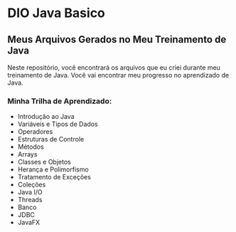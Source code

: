 # DIO Java Basico
## Meus Arquivos Gerados no Meu Treinamento de Java
Neste repositório, você encontrará os arquivos que eu criei durante meu treinamento de Java.
Você vai encontrar meu progresso no aprendizado de Java.
### Minha Trilha de Aprendizado:
- Introdução ao Java
- Variáveis e Tipos de Dados
- Operadores
- Estruturas de Controle
- Métodos
- Arrays
- Classes e Objetos
- Herança e Polimorfismo
- Tratamento de Exceções
- Coleções
- Java I/O
- Threads
- Banco
- JDBC
- JavaFX
